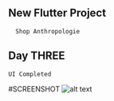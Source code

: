 ## New Flutter Project

      Shop Anthropologie

## Day THREE

    UI Completed


#SCREENSHOT
![alt text](https://github.com/abhi123vj/Shop-Anthropologie/blob/main/assets/images/ScreenShots/GASS.png?raw=true)

